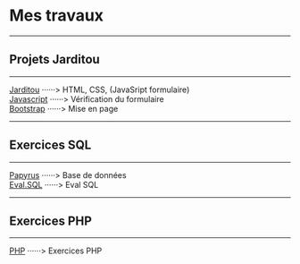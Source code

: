 # Mes travaux
---
## Projets Jarditou
___
[Jarditou](Accueil.html) ······> HTML, CSS, (JavaSript formulaire)  
[Javascript](https://github.com/Leiars/Javascriptest/index.html) ······> Vérification du formulaire  
[Bootstrap](https://github.com/Leiars/jarditou_bootstrap/index.html) ······> Mise en page 


---
## Exercices SQL
___
[Papyrus](https://github.com/Leiars/papyrus) ······> Base de données  
[Eval.SQL](https://github.com/Leiars/eval_sql) ······> Eval SQL  

---
## Exercices PHP
___
[PHP](https://github.com/Leiars/php) ······> Exercices PHP  